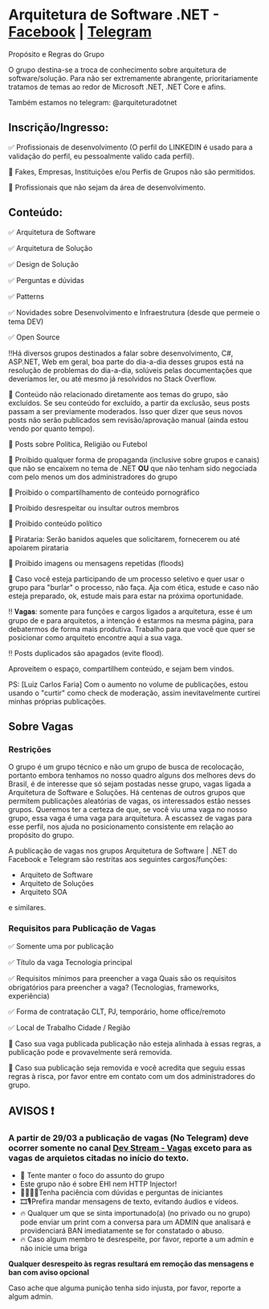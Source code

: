 # Arquitetura de Software .NET  - [Facebook](https://www.facebook.com/groups/arquiteturadotnet/) | [Telegram](https://t.me/arquiteturadotnet)

Propósito e Regras do Grupo

O grupo destina-se a troca de conhecimento sobre arquitetura de software/solução. 
Para não ser extremamente abrangente, prioritariamente tratamos de temas ao redor de Microsoft .NET, .NET Core e afins.

Também estamos no telegram: @arquiteturadotnet

## Inscrição/Ingresso:

✅ Profissionais de desenvolvimento (O perfil do LINKEDIN é usado para a validação do perfil, eu pessoalmente valido cada perfil).

🚫 Fakes, Empresas, Instituições e/ou Perfis de Grupos não são permitidos.

🚫 Profissionais que não sejam da área de desenvolvimento.

## Conteúdo:

✅ Arquitetura de Software

✅ Arquitetura de Solução

✅ Design de Solução

✅ Perguntas e dúvidas

✅ Patterns

✅ Novidades sobre Desenvolvimento e Infraestrutura (desde que permeie o tema DEV)

✅ Open Source

‼Há diversos grupos destinados a falar sobre desenvolvimento, C#, ASP.NET, Web em geral, boa parte do dia-a-dia desses grupos está na resolução de problemas do dia-a-dia, solúveis pelas documentações que deveríamos ler, ou até mesmo já resolvidos no Stack Overflow. 

🚫 Conteúdo não relacionado diretamente aos temas do grupo, são excluídos. Se seu conteúdo for excluído, a partir da exclusão, seus posts passam a ser previamente moderados. Isso quer dizer que seus novos posts não serão publicados sem revisão/aprovação manual (ainda estou vendo por quanto tempo).

🚫 Posts sobre Política, Religião ou Futebol

🚫 Proibido qualquer forma de propaganda (inclusive sobre grupos e canais) que não se encaixem no tema de .NET **OU** que não tenham sido negociada com pelo menos um dos administradores do grupo

🚫 Proibido o compartilhamento de conteúdo pornográfico

🚫 Proibido desrespeitar ou insultar outros membros

🚫 Proibido conteúdo político

🚫 Pirataria: Serão banidos aqueles que solicitarem, fornecerem ou até apoiarem pirataria

🚫 Proibido imagens ou mensagens repetidas (floods)

🚫 Caso você esteja participando de um processo seletivo e quer usar o grupo para "burlar" o processo, não faça. Aja com ética, estude e caso não esteja preparado, ok, estude mais para estar na próxima oportunidade.

‼ 𝐕𝐚𝐠𝐚𝐬: somente para funções e cargos ligados a arquitetura, esse é um grupo de e para arquitetos, a intenção é estarmos na mesma página, para debatermos de forma mais produtiva. Trabalho para que você que quer se posicionar como arquiteto encontre aqui a sua vaga.

‼ Posts duplicados são apagados (evite flood).

Aproveitem o espaço, compartilhem conteúdo, e sejam bem vindos.

PS: 
[Luiz Carlos Faria] Com o aumento no volume de publicações, estou usando o "curtir" como check de moderação, assim inevitavelmente curtirei minhas próprias publicações.


## Sobre Vagas

### Restrições

O grupo é um grupo técnico e não um grupo de busca de recolocação, portanto embora tenhamos no nosso quadro alguns dos melhores devs do Brasil, é de interesse que só sejam postadas nesse grupo, vagas ligada a Arquitetura de Software e Soluções. Há centenas de outros grupos que permitem publicações aleatórias de vagas, os interessados estão nesses grupos. Queremos ter a certeza de que, se você viu uma vaga no nosso grupo, essa vaga é uma vaga para arquitetura. A escassez de vagas para esse perfil, nos ajuda no posicionamento consistente em relação ao propósito do grupo.

A publicação de vagas nos grupos Arquitetura de Software | .NET do Facebook e Telegram são restritas aos seguintes cargos/funções:
* Arquiteto de Software
* Arquiteto de Soluções
* Arquiteto SOA

e similares.

### Requisitos para Publicação de Vagas

✅ Somente uma por publicação 

✅ Título da vaga 
Tecnologia principal

✅ Requisitos mínimos para preencher a vaga 
Quais são os requisitos obrigatórios para preencher a vaga? (Tecnologias, frameworks, experiência)

✅ Forma de contratação 
CLT, PJ, temporário, home office/remoto

✅ Local de Trabalho 
Cidade / Região


📣 Caso sua vaga publicada publicação não esteja alinhada à essas regras, a publicação pode e provavelmente será removida. 

📣 Caso sua publicação seja removida e você acredita que seguiu essas regras à risca, por favor entre em contato com um dos administradores do grupo.


## AVISOS ❗️

### A partir de 29/03 a publicação de vagas (No Telegram) deve ocorrer somente no canal [Dev Stream - Vagas](https://t.me/devstream_vagas) exceto para as vagas de arquietos citadas no início do texto.

- 💬 Tente manter o foco do assunto do grupo
- Este grupo não é sobre EHI nem HTTP Injector!
- 👨‍🏫👩‍🏫Tenha paciência com dúvidas e perguntas de iniciantes
- 🎞🎙Prefira mandar mensagens de texto, evitando áudios e vídeos.
- 🔥 Qualquer um que se sinta importunado(a) (no privado ou no grupo) pode enviar um print com a conversa para um ADMIN que analisará e providenciará BAN imediatamente se for constatado o abuso. 
- 🔥 Caso algum membro te desrespeite, por favor, reporte a um admin e não inicie uma briga

**Qualquer desrespeito às regras resultará em remoção das mensagens e ban com aviso opcional**

Caso ache que alguma punição tenha sido injusta, por favor, reporte a algum admin.
